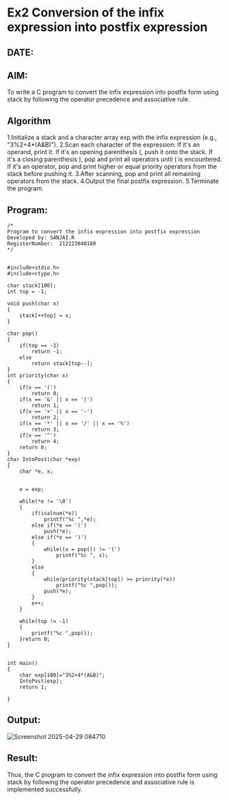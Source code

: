 # Ex2 Conversion of the infix expression into postfix expression
## DATE:
## AIM:
To write a C program to convert the infix expression into postfix form using stack by following the operator precedence and associative rule.

## Algorithm
1.Initialize a stack and a character array exp with the infix expression (e.g., "3%2+4*(A&B)").
2.Scan each character of the expression: If it's an operand, print it. If it's an opening parenthesis (, push it onto the stack. If it's a closing parenthesis ), pop and print all operators until ( is encountered. If it's an operator, pop and print higher or equal priority operators from the stack before pushing it.
3.After scanning, pop and print all remaining operators from the stack.
4.Output the final postfix expression.
5.Terminate the program.

## Program:
```
/*
Program to convert the infix expression into postfix expression
Developed by: SANJAI.R
RegisterNumber:  212223040180
*/
```
```

#include<stdio.h>
#include<ctype.h>

char stack[100];
int top = -1;

void push(char x)
{
    stack[++top] = x;
}

char pop()
{
    if(top == -1)
        return -1;
    else
        return stack[top--];
}
int priority(char x)
{
    if(x == '(')
        return 0;
    if(x == '&' || x == '|')
        return 1;
    if(x == '+' || x == '-')
        return 2;
    if(x == '*' || x == '/' || x == '%')
        return 3;
    if(x == '^')
        return 4;
    return 0;
}
char IntoPost(char *exp)
{
    char *e, x;
   
   
    e = exp;
    
    while(*e != '\0')
    {
        if(isalnum(*e))
            printf("%c ",*e);
        else if(*e == '(')
            push(*e);
        else if(*e == ')')
        {
            while((x = pop()) != '(')
                printf("%c ", x);
        }
        else
        {
            while(priority(stack[top]) >= priority(*e))
                printf("%c ",pop());
            push(*e);
        }
        e++;
    }
    
    while(top != -1)
    {
        printf("%c ",pop());
    }return 0;
}


int main()
{
    char exp[100]="3%2+4*(A&B)";
    IntoPost(exp);
    return 1;
    
}
```
## Output:
![Screenshot 2025-04-29 084710](https://github.com/user-attachments/assets/9222a470-f858-4311-b417-75753e1c9c65)



## Result:
Thus, the C program to convert the infix expression into postfix form using stack by following the operator precedence and associative rule is implemented successfully.
